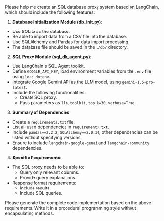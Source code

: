 Please help me create an SQL database proxy system based on LangChain, which should include the following features:

1. **Database Initialization Module (db_init.py)**:
  - Use SQLite as the database.
  - Be able to import data from a CSV file into the database.
  - Use SQLAlchemy and Pandas for data import processing.
  - The database file should be saved in the `./db/` directory.

2. **SQL Proxy Module (sql_db_agent.py)**:
  - Use LangChain's SQL Agent toolkit.
  - Define `GOOGLE_API_KEY`, load environment variables from the `.env` file using `load_dotenv`.
  - Integrate Google Gemini API as the LLM model, using `gemini-1.5-pro-latest`.
  - Include the following functionalities:
    * Create SQL proxy.
    * Pass parameters as `llm`, `toolkit`, `top_k=30`, `verbose=True`.

3. **Summary of Dependencies**:
  - Create a `requirements.txt` file.
  - List all used dependencies in `requirements.txt`.
  - Include `pandas==2.2.2`, `SQLAlchemy==2.0.30`, other dependencies can be listed without specifying versions.
  - Ensure to include `langchain-google-genai` and `langchain-community` dependencies.

4. **Specific Requirements**:
  - The SQL proxy needs to be able to:
    * Query only relevant columns.
    * Provide query explanations.
  - Response format requirements:
    * Include results.
    * Include SQL queries.

Please generate the complete code implementation based on the above requirements. Write it in a procedural programming style without encapsulating methods.